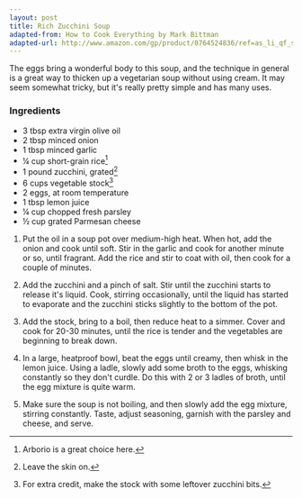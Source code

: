 ```yaml
---
layout: post
title: Rich Zucchini Soup
adapted-from: How to Cook Everything by Mark Bittman
adapted-url: http://www.amazon.com/gp/product/0764524836/ref=as_li_qf_sp_asin_il_tl?ie=UTF8&camp=1789&creative=9325&creativeASIN=0764524836&linkCode=as2&tag=yudaorg-20
---
```

The eggs bring a wonderful body to this soup, and the technique in general is a great way to thicken up a vegetarian soup without using cream. It may seem somewhat tricky, but it's really pretty simple and has many uses.

### Ingredients

* 3 tbsp extra virgin olive oil
* 2 tbsp minced onion
* 1 tbsp minced garlic
* ¼ cup short-grain rice[^1]
* 1 pound zucchini, grated[^2]
* 6 cups vegetable stock[^3]
* 2 eggs, at room temperature
* 1 tbsp lemon juice
* ¼ cup chopped fresh parsley
* ½ cup grated Parmesan cheese

1. Put the oil in a soup pot over medium-high heat. When hot, add the onion and cook until soft. Stir in the garlic and cook for another minute or so, until fragrant. Add the rice and stir to coat with oil, then cook for a couple of minutes.

2. Add the zucchini and a pinch of salt. Stir until the zucchini starts to release it's liquid. Cook, stirring occasionally, until the liquid has started to evaporate and the zucchini sticks slightly to the bottom of the pot.

3. Add the stock, bring to a boil, then reduce heat to a simmer. Cover and cook for 20-30 minutes, until the rice is tender and the vegetables are beginning to break down.

4. In a large, heatproof bowl, beat the eggs until creamy, then whisk in the lemon juice. Using a ladle, slowly add some broth to the eggs, whisking constantly so they don't curdle. Do this with 2 or 3 ladles of broth, until the egg mixture is quite warm.

5. Make sure the soup is not boiling, and then slowly add the egg mixture, stirring constantly. Taste, adjust seasoning, garnish with the parsley and cheese, and serve.

[^1]: Arborio is a great choice here.
[^2]: Leave the skin on.
[^3]: For extra credit, make the stock with some leftover zucchini bits.